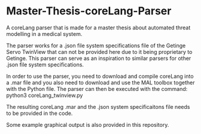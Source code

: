 # Master-Thesis-coreLang-Parser

A coreLang parser that is made for a master thesis about automated threat modelling in a medical system.

The parser works for a .json file system specifications file of the Getinge Servo TwinView that can not be provided here due to it being proprietary to Getinge. This parser
can serve as an inspiration to similar parsers for other .json file system specifications. 

In order to use the parser, you need to download and compile coreLang into a .mar file and you also need to download and use the MAL toolbox together with the Python file.
The parser can then be executed with the command: python3 coreLang_twinview.py

The resulting coreLang .mar and the .json system specificaitons file needs to be provided in the code.

Some example graphical output is also provided in this repository.


